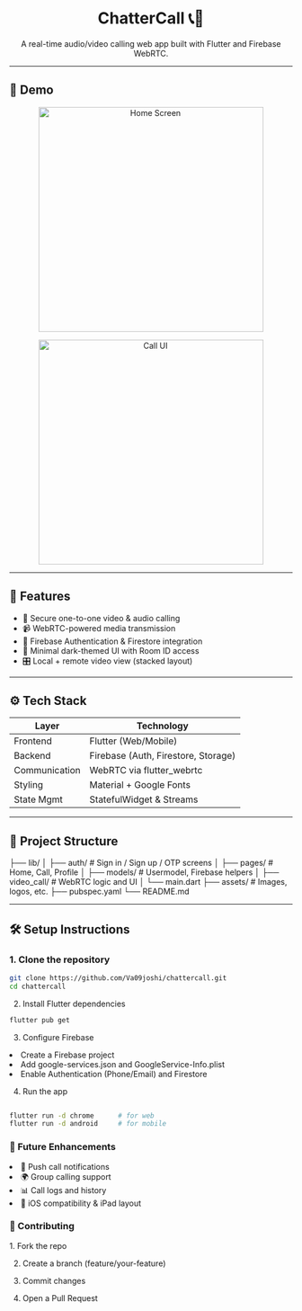 <!-- Title -->
<h1 align="center">ChatterCall 📞💬</h1>

<p align="center">
  A real-time audio/video calling web app built with Flutter and Firebase WebRTC.
</p>

---

## 🚀 Demo

<!-- Replace these with actual screenshots -->
<p align="center">
  <img src="screenshots/home.png" alt="Home Screen" width="400"/>
</p>
<p align="center">
  <img src="screenshots/call.png" alt="Call UI" width="400"/>
</p>

---

## 🧩 Features

- 🔐 Secure one-to-one video & audio calling  
- 📹 WebRTC-powered media transmission  
- 📱 Firebase Authentication & Firestore integration  
- 💬 Minimal dark-themed UI with Room ID access  
- 🎛️ Local + remote video view (stacked layout)  

---

## ⚙️ Tech Stack

| Layer        | Technology            |
|--------------|------------------------|
| Frontend     | Flutter (Web/Mobile)   |
| Backend      | Firebase (Auth, Firestore, Storage) |
| Communication| WebRTC via flutter_webrtc |
| Styling      | Material + Google Fonts |
| State Mgmt   | StatefulWidget & Streams |

---

## 📁 Project Structure
├── lib/
│ ├── auth/ # Sign in / Sign up / OTP screens
│ ├── pages/ # Home, Call, Profile
│ ├── models/ # Usermodel, Firebase helpers
│ ├── video_call/ # WebRTC logic and UI
│ └── main.dart
├── assets/ # Images, logos, etc.
├── pubspec.yaml
└── README.md

--- 

## 🛠️ Setup Instructions

### 1. Clone the repository
```bash
git clone https://github.com/Va09joshi/chattercall.git
cd chattercall
```
2. Install Flutter dependencies

```bash
flutter pub get
```

3. Configure Firebase

<li>Create a Firebase project</li>
<li>Add google-services.json and GoogleService-Info.plist</li>
<li>Enable Authentication (Phone/Email) and Firestore</li>

4. Run the app
```bash

flutter run -d chrome      # for web
flutter run -d android     # for mobile
```

<h3>🧠 Future Enhancements</h3>
<li>🔔 Push call notifications</li>
<li>🌍 Group calling support</li>
<li>📊 Call logs and history</li>
<li>📱 iOS compatibility & iPad layout</li>

<h3>🤝 Contributing</h3>
1. Fork the repo

2. Create a branch (feature/your-feature)

3. Commit changes

4. Open a Pull Request
